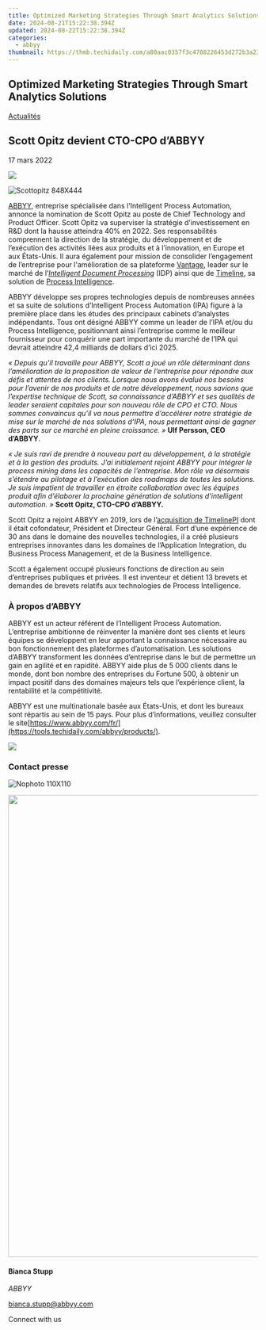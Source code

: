 ```yaml
---
title: Optimized Marketing Strategies Through Smart Analytics Solutions
date: 2024-08-21T15:22:38.394Z
updated: 2024-08-22T15:22:38.394Z
categories:
  - abbyy
thumbnail: https://thmb.techidaily.com/a80aac0357f3c4788226453d272b3a23130ff4b40d591496be1b3a2b61ca7796.jpg
---
```


## Optimized Marketing Strategies Through Smart Analytics Solutions

[Actualités](https://tools.techidaily.com/abbyy/products/)

## Scott Opitz devient CTO-CPO d’ABBYY

17 mars 2022

![](https://content.abbyy.com/-/media/project/abbyy/abbyy/branchtemplates/shutterstock_1272462163_1296-x-729.jpg?h=729&iar=0&w=1296)

![Scottopitz 848X444](https://static4.abbyy.com/abbyycommedia/35308/scottopitz-848x444.jpg) 

[ABBYY](https://tools.techidaily.com/abbyy/products/), entreprise spécialisée dans l’Intelligent Process Automation, annonce la nomination de Scott Opitz au poste de Chief Technology and Product Officer. Scott Opitz va superviser la stratégie d’investissement en R&D dont la hausse atteindra 40% en 2022\. Ses responsabilités comprennent la direction de la stratégie, du développement et de l’exécution des activités liées aux produits et à l’innovation, en Europe et aux États-Unis. Il aura également pour mission de consolider l’engagement de l’entreprise pour l'amélioration de sa plateforme [Vantage](https://tools.techidaily.com/abbyy/products/), leader sur le marché de l’_[Intelligent Document Processing](https://tools.techidaily.com/abbyy/products/)_ (IDP) ainsi que de [Timeline](https://tools.techidaily.com/abbyy/products/), sa solution de [Process Intelligence](https://tools.techidaily.com/abbyy/products/).

ABBYY développe ses propres technologies depuis de nombreuses années et sa suite de solutions d’Intelligent Process Automation (IPA) figure à la première place dans les études des principaux cabinets d’analystes indépendants. Tous ont désigné ABBYY comme un leader de l’IPA et/ou du Process Intelligence, positionnant ainsi l’entreprise comme le meilleur fournisseur pour conquérir une part importante du marché de l’IPA qui devrait atteindre 42,4 milliards de dollars d’ici 2025.

_« Depuis qu’il travaille pour ABBYY, Scott a joué un rôle déterminant dans l’amélioration de la proposition de valeur de l’entreprise pour répondre aux défis et attentes de nos clients. Lorsque nous avons évalué nos besoins pour l’avenir de nos produits et de notre développement, nous savions que l’expertise technique de Scott, sa connaissance d’ABBYY et ses qualités de leader seraient capitales pour son nouveau rôle de CPO et CTO. Nous sommes convaincus qu’il va nous permettre d’accélérer notre stratégie de mise sur le marché de nos solutions d’IPA, nous permettant ainsi de gagner des parts sur ce marché en pleine croissance. »_ **Ulf Persson, CEO d’ABBYY**.

_« Je suis ravi de prendre à nouveau part au développement, à la stratégie et à la gestion des produits. J’ai initialement rejoint ABBYY pour intégrer le process mining dans les capacités de l’entreprise. Mon rôle va désormais s’étendre au pilotage et à l’exécution des roadmaps de toutes les solutions. Je suis impatient de travailler en étroite collaboration avec les équipes produit afin d’élaborer la prochaine génération de solutions d’intelligent automation. »_ **Scott Opitz, CTO-CPO d’ABBYY.**

Scott Opitz a rejoint ABBYY en 2019, lors de l’[acquisition de TimelinePI](https://tools.techidaily.com/abbyy/products/) dont il était cofondateur, Président et Directeur Général. Fort d’une expérience de 30 ans dans le domaine des nouvelles technologies, il a créé plusieurs entreprises innovantes dans les domaines de l’Application Integration, du Business Process Management, et de la Business Intelligence.

Scott a également occupé plusieurs fonctions de direction au sein d’entreprises publiques et privées. Il est inventeur et détient 13 brevets et demandes de brevets relatifs aux technologies de Process Intelligence.

### À propos d’ABBYY

ABBYY est un acteur référent de l’Intelligent Process Automation. L’entreprise ambitionne de réinventer la manière dont ses clients et leurs équipes se développent en leur apportant la connaissance nécessaire au bon fonctionnement des plateformes d’automatisation. Les solutions d’ABBYY transforment les données d’entreprise dans le but de permettre un gain en agilité et en rapidité. ABBYY aide plus de 5 000 clients dans le monde, dont bon nombre des entreprises du Fortune 500, à obtenir un impact positif dans des domaines majeurs tels que l’expérience client, la rentabilité et la compétitivité.

ABBYY est une multinationale basée aux États-Unis, et dont les bureaux sont répartis au sein de 15 pays. Pour plus d’informations, veuillez consulter le site[https://www.abbyy.com/fr/](https://tools.techidaily.com/abbyy/products/).

<!-- affiliate ads begin -->
<a href="https://shop.systoolsgroup.com/affiliate.php?ACCOUNT=SYSTOOBY&AFFILIATE=108875&PATH=https%3A%2F%2Fwww.systoolsgroup.com%3FAFFILIATE%3D108875%26RESOURCE%3D%2BSysTools%2BOutlook%2BRecovery"><img src="https://www.systoolsgroup.com/box/outlook-recovery.png" border="0"></a>
<!-- affiliate ads end -->
### Contact presse

![Nophoto 110X110](https://static4.abbyy.com/abbyycommedia/34370/nophoto-110x110.png)

<!-- affiliate ads begin -->
<a href="https://ancheer.sjv.io/c/5597632/1657301/17326" target="_top" id="1657301"><img src="//a.impactradius-go.com/display-ad/17326-1657301" border="0" alt="" width="1920" height="933"/></a><img height="0" width="0" src="https://imp.pxf.io/i/5597632/1657301/17326" style="position:absolute;visibility:hidden;" border="0" />
<!-- affiliate ads end -->
#### Bianca Stupp

_ABBYY_

[bianca.stupp@abbyy.com](https://tools.techidaily.com/abbyy/products/) 

Connect with us

<ins class="adsbygoogle"
     style="display:block"
     data-ad-format="autorelaxed"
     data-ad-client="ca-pub-7571918770474297"
     data-ad-slot="1223367746"></ins>



<ins class="adsbygoogle"
     style="display:block"
     data-ad-client="ca-pub-7571918770474297"
     data-ad-slot="8358498916"
     data-ad-format="auto"
     data-full-width-responsive="true"></ins>
